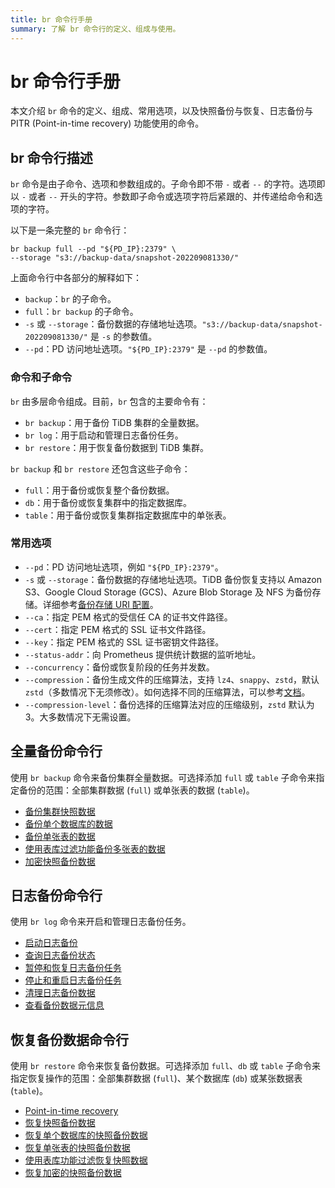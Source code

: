 ```yaml
---
title: br 命令行手册
summary: 了解 br 命令行的定义、组成与使用。
---
```


# br 命令行手册

本文介绍 `br` 命令的定义、组成、常用选项，以及快照备份与恢复、日志备份与 PITR (Point-in-time recovery) 功能使用的命令。

## br 命令行描述

`br` 命令是由子命令、选项和参数组成的。子命令即不带 `-` 或者 `--` 的字符。选项即以 `-` 或者 `--` 开头的字符。参数即子命令或选项字符后紧跟的、并传递给命令和选项的字符。

以下是一条完整的 `br` 命令行：

```shell
br backup full --pd "${PD_IP}:2379" \
--storage "s3://backup-data/snapshot-202209081330/"
```

上面命令行中各部分的解释如下：

* `backup`：`br` 的子命令。
* `full`：`br backup` 的子命令。
* `-s` 或 `--storage`：备份数据的存储地址选项。`"s3://backup-data/snapshot-202209081330/"` 是 `-s` 的参数值。
* `--pd`：PD 访问地址选项。`"${PD_IP}:2379"` 是 `--pd` 的参数值。

### 命令和子命令

`br` 由多层命令组成。目前，`br` 包含的主要命令有：

* `br backup`：用于备份 TiDB 集群的全量数据。
* `br log`：用于启动和管理日志备份任务。
* `br restore`：用于恢复备份数据到 TiDB 集群。

`br backup` 和 `br restore` 还包含这些子命令：

* `full`：用于备份或恢复整个备份数据。
* `db`：用于备份或恢复集群中的指定数据库。
* `table`：用于备份或恢复集群指定数据库中的单张表。

### 常用选项

* `--pd`：PD 访问地址选项，例如 `"${PD_IP}:2379"`。
* `-s` 或 `--storage`：备份数据的存储地址选项。TiDB 备份恢复支持以 Amazon S3、Google Cloud Storage (GCS)、Azure Blob Storage 及 NFS 为备份存储。详细参考[备份存储 URI 配置](/br/backup-and-restore-storages.md#uri-格式)。
* `--ca`：指定 PEM 格式的受信任 CA 的证书文件路径。
* `--cert`：指定 PEM 格式的 SSL 证书文件路径。
* `--key`：指定 PEM 格式的 SSL 证书密钥文件路径。
* `--status-addr`：向 Prometheus 提供统计数据的监听地址。
* `--concurrency`：备份或恢复阶段的任务并发数。
* `--compression`：备份生成文件的压缩算法，支持 `lz4`、`snappy`、`zstd`，默认 `zstd`（多数情况下无须修改）。如何选择不同的压缩算法，可以参考[文档](https://github.com/EighteenZi/rocksdb_wiki/blob/master/Compression.md)。
* `--compression-level`：备份选择的压缩算法对应的压缩级别，`zstd` 默认为 3。大多数情况下无需设置。

## 全量备份命令行

使用 `br backup` 命令来备份集群全量数据。可选择添加 `full` 或 `table` 子命令来指定备份的范围：全部集群数据 (`full`) 或单张表的数据 (`table`)。

- [备份集群快照数据](/br/br-snapshot-manual.md#备份集群快照)
- [备份单个数据库的数据](/br/br-snapshot-manual.md#备份单个数据库的数据)
- [备份单张表的数据](/br/br-snapshot-manual.md#备份单张表的数据)
- [使用表库过滤功能备份多张表的数据](/br/br-snapshot-manual.md#使用表库过滤功能备份多张表的数据)
- [加密快照备份数据](/br/backup-and-restore-storages.md#存储服务端加密)

## 日志备份命令行

使用 `br log` 命令来开启和管理日志备份任务。

- [启动日志备份](/br/br-pitr-manual.md#启动日志备份)
- [查询日志备份状态](/br/br-pitr-manual.md#查询日志备份任务)
- [暂停和恢复日志备份任务](/br/br-pitr-manual.md#暂停和恢复日志备份任务)
- [停止和重启日志备份任务](/br/br-pitr-manual.md#停止和重启日志备份任务)
- [清理日志备份数据](/br/br-pitr-manual.md#清理日志备份数据)
- [查看备份数据元信息](/br/br-pitr-manual.md#查看备份数据元信息)

## 恢复备份数据命令行

使用 `br restore` 命令来恢复备份数据。可选择添加 `full`、`db` 或 `table` 子命令来指定恢复操作的范围：全部集群数据 (`full`)、某个数据库 (`db`) 或某张数据表 (`table`)。

- [Point-in-time recovery](/br/br-pitr-manual.md#恢复到指定时间点-pitr)
- [恢复快照备份数据](/br/br-snapshot-manual.md#恢复快照备份数据)
- [恢复单个数据库的快照备份数据](/br/br-snapshot-manual.md#恢复单个数据库的数据)
- [恢复单张表的快照备份数据](/br/br-snapshot-manual.md#恢复单张表的数据)
- [使用表库功能过滤恢复快照数据](/br/br-snapshot-manual.md#使用表库功能过滤恢复数据)
- [恢复加密的快照备份数据](/br/br-snapshot-manual.md#恢复加密的快照备份数据)
